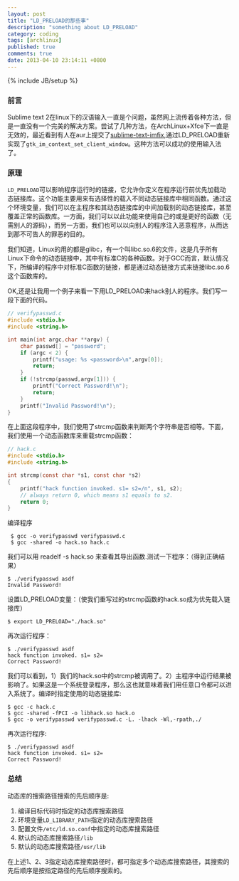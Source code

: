 ```yaml
---
layout: post
title: "LD_PRELOAD的那些事"
description: "something about LD_PRELOAD"
category: coding
tags: [archlinux]
published: true
comments: true
date: 2013-04-10 23:14:11 +0800
---
```

{% include JB/setup %}

### 前言

Sublime text 2在linux下的汉语输入一直是个问题，虽然网上流传着各种方法，但是一直没有一个完美的解决方案。尝试了几种方法，在ArchLinux+Xfce下一直是无效的，最近看到有人在aur上提交了[sublime-text-imfix](https://aur.archlinux.org/packages/sublime-text-imfix),通过LD_PRELOAD重新实现了`gtk_im_context_set_client_window`。这种方法可以成功的使用输入法了。

### 原理

`LD_PRELOAD`可以影响程序运行时的链接，它允许你定义在程序运行前优先加载动态链接库。这个功能主要用来有选择性的载入不同动态链接库中相同函数。通过这个环境变量，我们可以在主程序和其动态链接库的中间加载别的动态链接库，甚至覆盖正常的函数库。一方面，我们可以以此功能来使用自己的或是更好的函数（无需别人的源码），而另一方面，我们也可以以向别人的程序注入恶意程序，从而达到那不可告人的罪恶的目的。

我们知道，Linux的用的都是glibc，有一个叫libc.so.6的文件，这是几乎所有Linux下命令的动态链接中，其中有标准C的各种函数。对于GCC而言，默认情况下，所编译的程序中对标准C函数的链接，都是通过动态链接方式来链接libc.so.6这个函数库的。

<!--more-->

OK,还是让我用一个例子来看一下用LD_PRELOAD来hack别人的程序。我们写一段下面的代码。

``` c
// verifypasswd.c
#include <stdio.h>
#include <string.h>

int main(int argc,char **argv) {
    char passwd[] = "password";
    if (argc < 2) {
        printf("usage: %s <password>\n",argv[0]);
        return;
    }
    if (!strcmp(passwd,argv[1])) {
        printf("Correct Password!\n");
        return;
    }
    printf("Invalid Password!\n");
}
```

在上面这段程序中，我们使用了strcmp函数来判断两个字符串是否相等。下面，我们使用一个动态函数库来重载strcmp函数：

``` c
// hack.c
#include <stdio.h>
#include <string.h>

int strcmp(const char *s1, const char *s2)
{
    printf("hack function invoked. s1= s2=/n", s1, s2);
    // always return 0, which means s1 equals to s2.
    return 0;
}
```

编译程序

     $ gcc -o verifypasswd verifypasswd.c
     $ gcc -shared -o hack.so hack.c

我们可以用 readelf -s hack.so 来查看其导出函数.测试一下程序：（得到正确结果）

    $ ./verifypasswd asdf
    Invalid Password!

设置LD_PRELOAD变量：（使我们重写过的strcmp函数的hack.so成为优先载入链接库）

    $ export LD_PRELOAD="./hack.so"

再次运行程序：

    $ ./verifypasswd asdf
    hack function invoked. s1= s2=
    Correct Password!

我们可以看到，1）我们的hack.so中的strcmp被调用了。2）主程序中运行结果被影响了。如果这是一个系统登录程序，那么这也就意味着我们用任意口令都可以进入系统了。编译时指定使用的动态链接库:

    $ gcc -c hack.c
    $ gcc -shared -fPCI -o libhack.so hack.o
    $ gcc -o verifypasswd verifypasswd.c -L. -lhack -Wl,-rpath,./

再次运行程序:

    $ ./verifypasswd asdf
    hack function invoked. s1= s2=
    Correct Password!

### 总结

动态库的搜索路径搜索的先后顺序是:

1. 编译目标代码时指定的动态库搜索路径
2. 环境变量`LD_LIBRARY_PATH`指定的动态库搜索路径
3. 配置文件`/etc/ld.so.conf`中指定的动态库搜索路径
4. 默认的动态库搜索路径`/lib`
5. 默认的动态库搜索路径`/usr/lib`

在上述1、2、3指定动态库搜索路径时，都可指定多个动态库搜索路径，其搜索的先后顺序是按指定路径的先后顺序搜索的。

